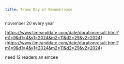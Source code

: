 ```yaml
---
title: Trans Day of Remembrance
---
```


november 20 every year

[https://www.timeanddate.com/date/durationresult.html?m1=9&d1=4&y1=2024&m2=11&d2=29&y2=2024](https://www.timeanddate.com/date/durationresult.html?m1=9&d1=4&y1=2024&m2=11&d2=29&y2=2024)

need 12 readers an emcee

